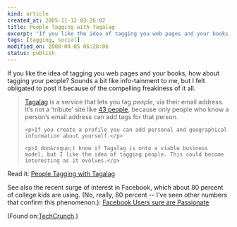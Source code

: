 ```yaml
--- 
kind: article
created_at: 2005-11-12 03:26:02
title: People Tagging with Tagalag
excerpt: "If you like the idea of tagging you web pages and your books, how about tagging your people? "
tags: [tagging, social]
modified_on: 2008-04-05 06:28:06
status: publish
---
```


<p>
If you like the idea of tagging you web pages and your books, how about tagging your people? Sounds a bit like info-tainment to me, but I felt obligated to post it because of the compelling freakiness of it all. 
</p>

<blockquote class="large">
    <a href="http://www.tagalag.com">Tagalag</a> is a service that lets you tag <em>people</em>, via their email address. It&rsquo;s not a &lsquo;tribute&rsquo; site like <a href="http://www.43people.com">43 people</a>, because only people who know a person&rsquo;s email address can add tags for that person.</p>

    <p>If you create a profile you can add personal and geographical information about yourself.</p>

    <p>I don&rsquo;t know if Tagalag is onto a viable business model, but I like the idea of tagging people. This could become interesting as it evolves.</p>
</blockquote>

<p>Read it: <a href="http://www.techcrunch.com/2005/11/09/tag-people-with-tagalag/#comments">People Tagging with Tagalag</a></p>

See also the recent surge of interest in Facebook, which about 80 percent of college kids are using. (No, really, 80 percent -- I've seen other numbers that confirm this phenomenon.): <a href="http://feeds.feedburner.com/Techcrunch?m=387">Facebook Users sure are Passionate</a>
<p>(Found on:<a href="http://www.techcrunch.com">TechCrunch</a>.)</p>
